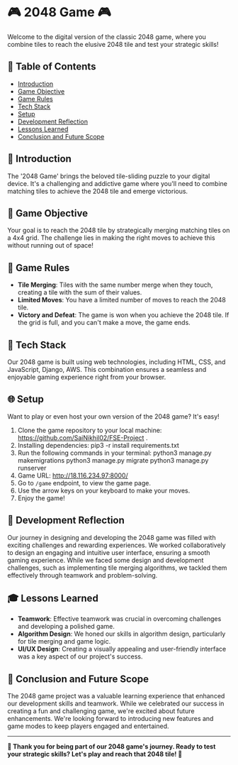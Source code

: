 # 🎮 2048 Game 🎮

Welcome to the digital version of the classic 2048 game, where you combine tiles to reach the elusive 2048 tile and test your strategic skills!

## 📜 Table of Contents

- [Introduction](#introduction)
- [Game Objective](#game-objective)
- [Game Rules](#game-rules)
- [Tech Stack](#tech-stack)
- [Setup](#setup)
- [Development Reflection](#development-reflection)
- [Lessons Learned](#lessons-learned)
- [Conclusion and Future Scope](#conclusion-and-future-scope)

## 🌟 Introduction

The '2048 Game' brings the beloved tile-sliding puzzle to your digital device. It's a challenging and addictive game where you'll need to combine matching tiles to achieve the 2048 tile and emerge victorious.

## 🎯 Game Objective

Your goal is to reach the 2048 tile by strategically merging matching tiles on a 4x4 grid. The challenge lies in making the right moves to achieve this without running out of space!

## 📏 Game Rules

- **Tile Merging**: Tiles with the same number merge when they touch, creating a tile with the sum of their values.
- **Limited Moves**: You have a limited number of moves to reach the 2048 tile.
- **Victory and Defeat**: The game is won when you achieve the 2048 tile. If the grid is full, and you can't make a move, the game ends.

## 🔧 Tech Stack

Our 2048 game is built using web technologies, including HTML, CSS, and JavaScript, Django, AWS. This combination ensures a seamless and enjoyable gaming experience right from your browser.

## 🌐 Setup

Want to play or even host your own version of the 2048 game? It's easy!

1. Clone the game repository to your local machine: https://github.com/SaiNikhil02/FSE-Project .
2. Installing dependencies: pip3 -r install requirements.txt
3. Run the following commands in your terminal:
   python3 manage.py makemigrations
   python3 manage.py migrate
   python3 manage.py runserver
4. Game URL: http://18.116.234.97:8000/
5. Go to `/game` endpoint, to view the game page.  
6. Use the arrow keys on your keyboard to make your moves.
7. Enjoy the game!

## 💭 Development Reflection

Our journey in designing and developing the 2048 game was filled with exciting challenges and rewarding experiences. We worked collaboratively to design an engaging and intuitive user interface, ensuring a smooth gaming experience. While we faced some design and development challenges, such as implementing tile merging algorithms, we tackled them effectively through teamwork and problem-solving.

## 🎓 Lessons Learned

- **Teamwork**: Effective teamwork was crucial in overcoming challenges and developing a polished game.
- **Algorithm Design**: We honed our skills in algorithm design, particularly for tile merging and game logic.
- **UI/UX Design**: Creating a visually appealing and user-friendly interface was a key aspect of our project's success.

## 🥂 Conclusion and Future Scope

The 2048 game project was a valuable learning experience that enhanced our development skills and teamwork. While we celebrated our success in creating a fun and challenging game, we're excited about future enhancements. We're looking forward to introducing new features and game modes to keep players engaged and entertained.

---

**👏 Thank you for being part of our 2048 game's journey. Ready to test your strategic skills? Let's play and reach that 2048 tile! 🎉**